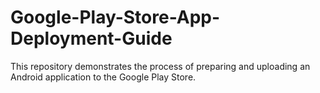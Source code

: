 # Google-Play-Store-App-Deployment-Guide
This repository demonstrates the process of preparing and uploading an Android application to the Google Play Store.
